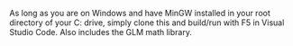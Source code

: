 As long as you are on Windows and have MinGW installed in your root directory of your C: drive, simply clone this and build/run with F5 in Visual Studio Code. Also includes the GLM math library.
